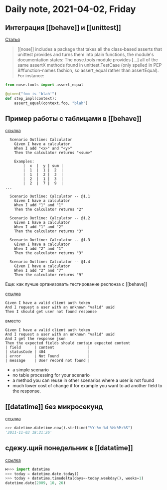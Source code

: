 # Daily note,  2021-04-02, Friday

## Интеграция [[behave]] и [[unittest]]

[Статья](https://stackoverflow.com/questions/35286430/integrating-behave-or-lettuce-with-python-unittest)

> [[nose]] includes a package that takes all the class-based asserts that unittest provides and turns them into plain functions, the module's documentation states:
> The nose.tools module provides [...] all of the same assertX methods found in unittest.TestCase (only spelled in PEP 8#function-names fashion, so assert_equal rather than assertEqual).
> For instance:

```python
from nose.tools import assert_equal

@given("foo is 'blah'")
def step_impl(context):
    assert_equal(context.foo, "blah")
```

## Пример работы с таблицами в [[behave]]

[ссылка](https://jenisys.github.io/behave.example/tutorials/tutorial10.html)

```behave
  Scenario Outline: Calculator
    Given I have a calculator
    When I add "<x>" and "<y>"
    Then the calculator returns "<sum>"

    Examples:
        |  x  |  y | sum |
        |  1  |  1 |  2  |
        |  1  |  2 |  3  |
        |  2  |  1 |  3  |
        |  2  |  7 |  9  |
...

  Scenario Outline: Calculator -- @1.1  
    Given I have a calculator            
    When I add "1" and "1"               
    Then the calculator returns "2"     

  Scenario Outline: Calculator -- @1.2   
    Given I have a calculator            
    When I add "1" and "2"               
    Then the calculator returns "3"      

  Scenario Outline: Calculator -- @1.3   
    Given I have a calculator           
    When I add "2" and "1"               
    Then the calculator returns "3" 

  Scenario Outline: Calculator -- @1.4
    Given I have a calculator        
    When I add "2" and "7"              
    Then the calculator returns "9"  
```

Еще: как лучше организовать тестирование респонза с [[behave]]

[ссылка](https://stackoverflow.com/questions/50627578/specify-behave-table-row-data-type)

```behave
Given I have a valid client auth token
And I request a user with an unknown "valid" uuid
Then I should get user not found response
```

вместо

```behave
Given I have a valid client auth token
And I request a user with an unknown "valid" uuid
And I get the response json
Then the expected fields should contain expected content
| field      | content               |
| statusCode | 404                   |
| error      | Not Found             |
| message    | User record not found |
```

- a simple scenario
- no table processing for your scenario
- a method you can reuse in other scenarios where a user is not found
- much lower cost of change if for example you want to ad another field to the response.

## [[datatime]] без микросекунд

[ссылка](https://stackoverflow.com/questions/7999935/python-datetime-to-string-without-microsecond-component)

```python
>>> datetime.datetime.now().strftime("%Y-%m-%d %H:%M:%S")
'2011-11-03 18:21:26'
```

## сдежу.щий понедельник в [[datatime]] 

[ссылка](https://overcoder.net/q/17889/%D0%BD%D0%B0%D0%B9%D1%82%D0%B8-%D0%B4%D0%B0%D1%82%D1%83-%D0%BF%D0%BE%D0%BD%D0%B5%D0%B4%D0%B5%D0%BB%D1%8C%D0%BD%D0%B8%D0%BA%D0%B0-%D1%81-python)

```python
м>>> import datetime
>>> today = datetime.date.today()
>>> today + datetime.timedelta(days=-today.weekday(), weeks=1)
datetime.date(2009, 10, 26)
```
